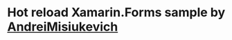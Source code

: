# Hot reload Xamarin.Forms sample by [AndreiMisiukevich](https://github.com/AndreiMisiukevich/HotReload)